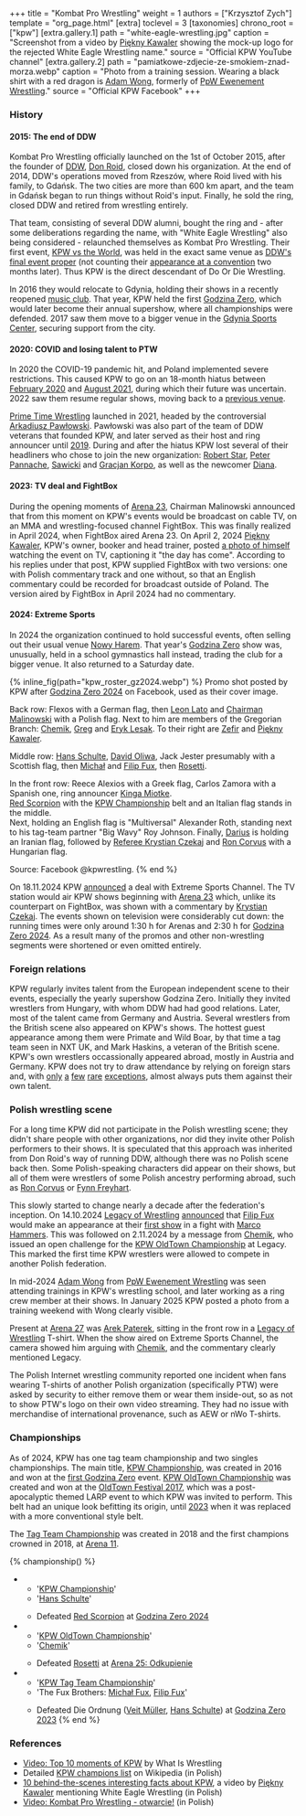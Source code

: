 +++
title = "Kombat Pro Wrestling"
weight = 1
authors = ["Krzysztof Zych"]
template = "org_page.html"
[extra]
toclevel = 3
[taxonomies]
chrono_root = ["kpw"]
[extra.gallery.1]
path = "white-eagle-wrestling.jpg"
caption = "Screenshot from a video by [Piękny Kawaler](@/w/piekny-kawaler.md) showing the mock-up logo for the rejected White Eagle Wrestling name."
source = "Official KPW YouTube channel"
[extra.gallery.2]
path = "pamiatkowe-zdjecie-ze-smokiem-znad-morza.webp"
caption = "Photo from a training session. Wearing a black shirt with a red dragon is [Adam Wong](@/w/adam-wong.md), formerly of [PpW Ewenement Wrestling](@/o/ppw.md)."
source = "Official KPW Facebook"
+++

### History

#### 2015: The end of DDW

Kombat Pro Wrestling officially launched on the 1st of October 2015, after the founder of [DDW](@/o/ddw.md), [Don Roid](@/w/don-roid.md), closed down his organization.
At the end of 2014, DDW's operations moved from Rzeszów, where Roid lived with his family, to Gdańsk.
The two cities are more than 600&nbsp;km apart, and the team in Gdańsk began to run things without Roid's input. Finally, he sold the ring, closed DDW and retired from wrestling entirely.

That team, consisting of several DDW alumni, bought the ring and - after some deliberations regarding the name, with "White Eagle Wrestling" also being considered - relaunched themselves as Kombat Pro Wrestling. Their first event, [KPW vs the World](@/e/kpw/2015-11-14-kpw-vs-the-world-hungary-for-kombat.md), was held in the exact same venue as [DDW's final event proper](@/e/ddw/2015-05-02-ddw-house-show-2.md) (not counting their [appearance at a convention](@/e/ddw/2015-07-24-ddw-baltikon.md) two months later). Thus KPW is the direct descendant of Do Or Die Wrestling.

In 2016 they would relocate to Gdynia, holding their shows in a recently reopened [music club](@/v/atlantic-nh-gdynia.md). That year, KPW held the first [Godzina Zero](@/e/kpw/2016-08-13-kpw-godzina-zero-2016.md), which would later become their annual supershow, where all championships were defended. 2017 saw them move to a bigger venue in the [Gdynia Sports Center](@/v/gdynia-sports-center.md), securing support from the city.

#### 2020: COVID and losing talent to PTW

In 2020 the COVID-19 pandemic hit, and Poland implemented severe restrictions. This caused KPW to go on an 18-month hiatus between [February 2020](@/e/kpw/2020-02-01-kpw-arena-16-polowanie.md) and [August 2021](@/e/kpw/2021-08-21-kpw-arena-17-odrodzenie.md), during which their future was uncertain. 2022 saw them resume regular shows, moving back to a [previous venue](@/v/atlantic-nh-gdynia.md).

[Prime Time Wrestling](@/o/ptw.md) launched in 2021, headed by the controversial [Arkadiusz Pawłowski](@/w/pan-pawlowski.md).
Pawłowski was also part of the team of DDW veterans that founded KPW, and later served as their host and ring announcer until [2019](@/e/kpw/2019-06-15-kpw-arena-14-nastepny-poziom.md).
During and after the hiatus KPW lost several of their headliners who chose to join the new organization: [Robert Star](@/w/robert-star.md), [Peter Pannache](@/w/peter-pannache.md), [Sawicki](@/w/sawicki.md) and [Gracjan Korpo](@/w/gracjan-korpo.md), as well as the newcomer [Diana](@/w/diana-strong.md).

#### 2023: TV deal and FightBox

During the opening moments of [Arena 23](@/e/kpw/2023-11-24-kpw-arena-23.md), Chairman Malinowski announced that from this moment on KPW's events would be broadcast on cable TV, on an MMA and wrestling-focused channel FightBox. This was finally realized in April 2024, when FightBox aired Arena 23. On April 2, 2024 [Piękny Kawaler](@/w/piekny-kawaler.md), KPW's owner, booker and head trainer, posted [a photo of himself][kawaler-watching-tv] watching the event on TV, captioning it "the day has come". According to his replies under that post, KPW supplied FightBox with two versions: one with Polish commentary track and one without, so that an English commentary could be recorded for broadcast outside of Poland. The version aired by FightBox in April 2024 had no commentary.

#### 2024: Extreme Sports

In 2024 the organization continued to hold successful events, often selling out their usual venue [Nowy Harem](@/v/atlantic-nh-gdynia.md). 
That year's [Godzina Zero](@/e/kpw/2024-09-07-kpw-godzina-zero-2024.md) show was, unusually, held in a school gymnastics hall instead, trading the club for a bigger venue. It also returned to a Saturday date.

{% inline_fig(path="kpw_roster_gz2024.webp") %}
Promo shot posted by KPW after [Godzina Zero 2024](@/e/kpw/2024-09-07-kpw-godzina-zero-2024.md) on Facebook, used as their cover image.

Back row: Flexos with a German flag, then [Leon Lato](@/w/leon-lato.md) and [Chairman Malinowski](@/w/krystian-malinowski.md) with a Polish flag.
Next to him are members of the Gregorian Branch: [Chemik](@/w/chemik.md), [Greg](@/w/greg.md) and [Eryk Lesak](@/w/eryk-lesak.md).
To their right are [Zefir](@/w/zefir.md) and [Piękny Kawaler](@/w/piekny-kawaler.md).

Middle row: [Hans Schulte](@/w/hans-schulte.md), [David Oliwa](@/w/david-oliwa.md), Jack Jester presumably with a Scottish flag, then
[Michał](@/w/michal-fux.md) and [Filip Fux](@/w/filip-fux.md), then [Rosetti](@/w/rosetti.md).

In the front row: Reece Alexios with a Greek flag, Carlos Zamora with a Spanish one, ring announcer [Kinga Miotke](@/w/kinga-miotke.md). \
[Red Scorpion](@/w/red-scorpion.md) with the [KPW Championship](@/c/kpw-championship.md) belt and an Italian flag stands in the middle. \
Next, holding an English flag is "Multiversal" Alexander Roth, standing next to his tag-team partner "Big Wavy" Roy Johnson.
Finally, [Darius](@/w/darius.md) is holding an Iranian flag, followed by [Referee Krystian Czekaj](@/w/krystian-czekaj.md) and [Ron Corvus](@/w/ron-corvus.md) with a Hungarian flag.

Source: Facebook @kpwrestling.
{% end %}

On 18.11.2024 KPW [announced][kpw-on-extreme] a deal with Extreme Sports Channel. The TV station would air KPW shows beginning with [Arena 23](@/e/kpw/2023-11-24-kpw-arena-23.md) which, unlike its counterpart on FightBox, was shown with a commentary by [Krystian Czekaj](@/w/krystian-czekaj.md). The events shown on television were considerably cut down: the running times were only around 1:30&nbsp;h for Arenas and 2:30&nbsp;h for [Godzina Zero 2024](@/e/kpw/2024-09-07-kpw-godzina-zero-2024.md). As a result many of the promos and other non-wrestling segments were shortened or even omitted entirely.

### Foreign relations

KPW regularly invites talent from the European independent scene to their events, especially the yearly supershow Godzina Zero. Initially they invited wrestlers from Hungary, with whom DDW had had good relations. Later, most of the talent came from Germany and Austria. Several wrestlers from the British scene also appeared on KPW's shows. The hottest guest appearance among them were Primate and Wild Boar, by that time a tag team seen in NXT UK, and Mark Haskins, a veteran of the British scene. KPW's own wrestlers occassionally appeared abroad, mostly in Austria and Germany. KPW does not try to draw attendance by relying on foreign stars and, with [only](@/e/kpw/2018-07-14-kpw-oldtown-3.md) [a](@/e/kpw/2018-08-11-kpw-godzina-zero-2018.md) [few](@/e/kpw/2021-08-21-kpw-arena-17-odrodzenie.md) [rare](@/e/kpw/2022-06-18-kpw-pyrkon-2022.md) [exceptions](@/e/kpw/2024-11-15-kpw-arena-26.md), almost always puts them against their own talent.

### Polish wrestling scene

For a long time KPW did not participate in the Polish wrestling scene; they didn't share people with other organizations, nor did they invite other Polish performers to their shows. It is speculated that this approach was inherited from Don Roid's way of running DDW, although there was no Polish scene back then. Some Polish-speaking characters did appear on their shows, but all of them were wrestlers of some Polish ancestry performing abroad, such as [Ron Corvus](@/w/ron-corvus.md) or [Fynn Freyhart](@/w/fynn-freyhart.md).

This slowly started to change nearly a decade after the federation's inception. On 14.10.2024 [Legacy of Wrestling](@/o/low.md) [announced][low-fux] that [Filip Fux](@/w/filip-fux.md) would make an appearance at their [first show](@/e/low/2024-12-01-low-1.md) in a fight with [Marco Hammers](@/w/marco-hammers.md). This was followed on 2.11.2024 by a message from [Chemik](@/w/chemik.md), who issued an open challenge for the [KPW OldTown Championship](@/c/kpw-old-town-championship.md) at Legacy. This marked the first time KPW wrestlers were allowed to compete in another Polish federation.

In mid-2024 [Adam Wong](@/w/adam-wong.md) from [PpW Ewenement Wrestling](@/o/ppw.md) was seen attending trainings in KPW's wrestling school, and later working as a ring crew member at their shows. In January 2025 KPW posted a photo from a training weekend with Wong clearly visible.

Present at [Arena 27](@/e/kpw/2025-01-24-kpw-arena-27.md) was [Arek Paterek](@/w/arek-paterek.md), sitting in the front row in a [Legacy of Wrestling](@/o/low.md) T-shirt. When the show aired on Extreme Sports Channel, the camera showed him arguing with [Chemik](@/w/chemik.md), and the commentary clearly mentioned Legacy.

The Polish Internet wrestling community reported one incident when fans wearing T-shirts of another Polish organization (specifically PTW) were asked by security to either remove them or wear them inside-out, so as not to show PTW's logo on their own video streaming. They had no issue with merchandise of international provenance, such as AEW or nWo T-shirts.

### Championships

As of 2024, KPW has one tag team championship and two singles championships. The main title, [KPW Championship](@/c/kpw-championship.md), was created in 2016 and won at the [first Godzina Zero](@/e/kpw/2016-08-13-kpw-godzina-zero-2016.md) event. [KPW OldTown Championship](@/c/kpw-old-town-championship.md) was created and won at the [OldTown Festival 2017](@/e/kpw/2017-07-23-kpw-oldtown-2.md), which was a post-apocalyptic themed LARP event to which KPW was invited to perform. This belt had an unique look befitting its origin, until [2023](@/e/kpw/2023-11-24-kpw-arena-23.md) when it was replaced with a more conventional style belt.

The [Tag Team Championship](@/c/kpw-tag-team-championship.md) was created in 2018 and the first champions crowned in 2018, at [Arena 11](@/e/kpw/2018-11-03-kpw-arena-11-podwojne-zagrozenie.md).

{% championship() %}
- - '[KPW Championship](@/c/kpw-championship.md)'
  - '[Hans Schulte](@/w/hans-schulte.md)'
  - >
    Defeated [Red Scorpion](@/w/red-scorpion.md) at [Godzina Zero 2024](@/e/kpw/2024-09-07-kpw-godzina-zero-2024.md)
- - '[KPW OldTown Championship](@/c/kpw-old-town-championship.md)'
  - '[Chemik](@/w/chemik.md)'
  - >
    Defeated [Rosetti](@/w/rosetti.md) at [Arena 25: Odkupienie](@/e/kpw/2024-05-17-kpw-arena-25.md)
- - '[KPW Tag Team Championship](@/c/kpw-tag-team-championship.md)'
  - 'The Fux Brothers: [Michał Fux](@/w/michal-fux.md), [Filip Fux](@/w/filip-fux.md)'
  - >
    Defeated Die Ordnung ([Veit Müller](@/w/veit-mueller.md), [Hans Schulte](@/w/hans-schulte.md)) at [Godzina Zero 2023](@/e/kpw/2023-08-18-kpw-godzina-zero-2023.md)
{% end %}

### References

* [Video: Top 10 moments of KPW](https://www.youtube.com/watch?v=NeyUetRatMU) by What Is Wrestling
* Detailed [KPW champions list](https://pl.wikipedia.org/wiki/Wikipedysta:M3n747/brudnopis/mistrzowiekpw) on Wikipedia (in Polish)
* [10 behind-the-scenes interesting facts about KPW](https://www.youtube.com/watch?v=sb831M7cs4I), a video by [Piękny Kawaler](@/w/piekny-kawaler.md) mentioning White Eagle Wrestling (in Polish)
* [Video: Kombat Pro Wrestling - otwarcie!](https://www.youtube.com/watch?v=fxnAFf-xUkM) (in Polish)

[kawaler-watching-tv]:https://www.facebook.com/kawalerwrestling/posts/pfbid028kdGNo5vEVnSscGnsCzUr9spHsX14gPKk3ocJ7ogMSnnqPh2cxWsuCfMAUyrGdbyl
[low-fux]:https://www.facebook.com/photo/?fbid=122119129010468820&set=pb.61564064601704.-2207520000
[kpw-on-extreme]:https://www.facebook.com/kpwrestling/posts/pfbid0YGB2msLrahPdbVHb9YfF7YeXqQLacmtHD5c3Swuk4KzK4qFatZhkTsDLtvR5DSYDl
